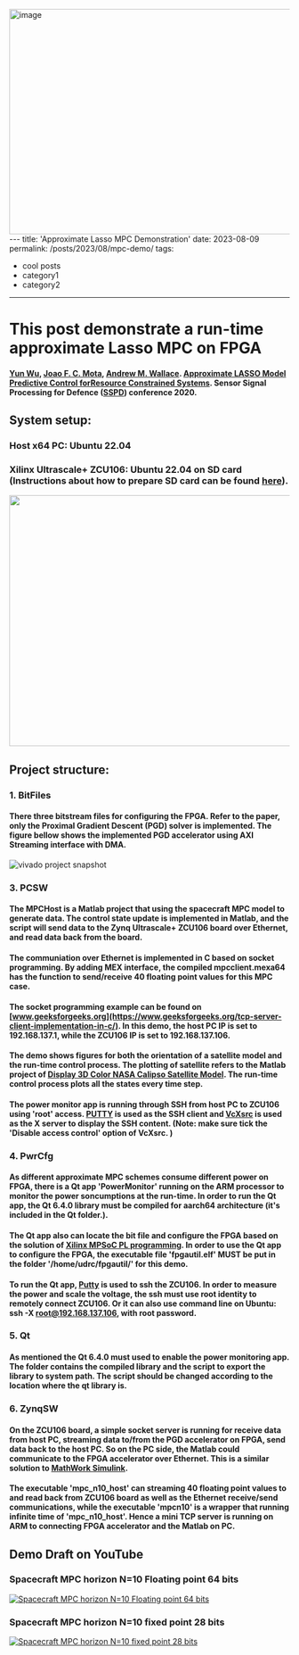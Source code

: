 <img width="1520" height="404" alt="image" src="https://github.com/user-attachments/assets/25f2aa9c-0425-448c-ae5d-01d721ec00a0" />---
title: 'Approximate Lasso MPC Demonstration'
date: 2023-08-09
permalink: /posts/2023/08/mpc-demo/
tags:
  - cool posts
  - category1
  - category2
---

# This post demonstrate a run-time approximate Lasso MPC on FPGA

#### [Yun Wu](https://pure.qub.ac.uk/en/persons/yun-wu-2), [Joao F. C. Mota](http://jmota.eps.hw.ac.uk/), [Andrew M. Wallace](https://researchportal.hw.ac.uk/en/persons/andrew-michael-wallace). [Approximate LASSO Model Predictive Control forResource Constrained Systems](https://ieeexplore.ieee.org/document/9272000). Sensor Signal Processing for Defence ([SSPD](https://sspd.eng.ed.ac.uk/)) conference 2020. 

## System setup:

### Host x64 PC: Ubuntu 22.04

### Xilinx Ultrascale+ ZCU106: Ubuntu 22.04 on SD card (Instructions about how to prepare SD card can be found [here](https://github.com/wincle626/ZCU106_SD_Card_Setup)).

<p align="center">
  <img width="600" height="450" src="https://github.com/wincle626/ApproximateLassoMPCDemo/blob/main/pics/DemoArch.png?raw=true">
</p>

## Project structure:

### 1. BitFiles

#### There three bitstream files for configuring the FPGA. Refer to the paper, only the Proximal Gradient Descent (PGD) solver is implemented. The figure bellow shows the implemented PGD accelerator using AXI Streaming interface with DMA. 

![vivado project snapshot](https://github.com/wincle626/ApproximateLassoMPCDemo/blob/main/pics/vivadoproj.png?raw=true)

### 3. PCSW

#### The MPCHost is a Matlab project that using the spacecraft MPC model to generate data. The control state update is implemented in Matlab, and the script will send data to the Zynq Ultrascale+ ZCU106 board over Ethernet, and read data back from the board. 

#### The communiation over Ethernet is implemented in C based on socket programming. By adding MEX interface, the compiled mpcclient.mexa64 has the function to send/receive 40 floating point values for this MPC case. 

#### The socket programming example can be found on [www.geeksforgeeks.org](https://www.geeksforgeeks.org/tcp-server-client-implementation-in-c/). In this demo, the host PC IP is set to 192.168.137.1, while the ZCU106 IP is set to 192.168.137.106. 

#### The demo shows figures for both the orientation of a satellite model and the run-time control process. The plotting of satellite refers to the Matlab project of [Display 3D Color NASA Calipso Satellite Model](https://uk.mathworks.com/matlabcentral/fileexchange/71148-display-3d-color-nasa-calipso-satellite-model?requestedDomain=). The run-time control process plots all the states every time step. 

#### The power monitor app is running through SSH from host PC to ZCU106 using 'root' access. [PUTTY](https://www.putty.org/) is used as the SSH client and [VcXsrc](https://sourceforge.net/projects/vcxsrv/) is used as the X server to display the SSH content. (Note: make sure tick the 'Disable access control' option of VcXsrc. )
  
### 4. PwrCfg

#### As different approximate MPC schemes consume different power on FPGA, there is a Qt app 'PowerMonitor' running on the ARM processor to monitor the power soncumptions at the run-time. In order to run the Qt app, the Qt 6.4.0 library must be compiled for aarch64 architecture (it's included in the Qt folder.). 

#### The Qt app also can locate the bit file and configure the FPGA based on the solution of [Xilinx MPSoC PL programming](https://xilinx-wiki.atlassian.net/wiki/spaces/A/pages/18841847/Solution+ZynqMP+PL+Programming?f=print). In order to use the Qt app to configure the FPGA, the executable file 'fpgautil.elf' MUST be put in the folder '/home/udrc/fpgautil/' for this demo. 

#### To run the Qt app, [Putty](https://www.putty.org/) is used to ssh the ZCU106. In order to measure the power and scale the voltage, the ssh must use root identity to remotely connect ZCU106. Or it can also use command line on Ubuntu: ssh -X root@192.168.137.106, with root password. 
  
### 5. Qt

#### As mentioned the Qt 6.4.0 must used to enable the power monitoring app. The folder contains the compiled library and the script to export the library to system path. The script should be changed according to the location where the qt library is. 
  
### 6. ZynqSW

#### On the ZCU106 board, a simple socket server is running for receive data from host PC, streaming data to/from the PGD accelerator on FPGA, send data back to the host PC. So on the PC side, the Matlab could communicate to the FPGA accelerator over Ethernet. This is a similar solution to [MathWork Simulink](https://uk.mathworks.com/help/hdlcoder/ug/getting-started-with-hardware-software-codesign-workflow-for-zynq-ultrascale-mpsoc-devices.html#d124e132669). 

#### The executable 'mpc_n10_host' can streaming 40 floating point values to and read back from ZCU106 board as well as the Ethernet receive/send communications, while the executable 'mpcn10' is a wrapper that running infinite time of 'mpc_n10_host'. Hence a mini TCP server is running on ARM to connecting FPGA accelerator and the Matlab on PC. 

#### 

## Demo Draft on YouTube

### Spacecraft MPC horizon N=10 Floating point 64 bits

[![Spacecraft MPC horizon N=10 Floating point 64 bits](https://github.com/wincle626/ApproximateLassoMPCDemo/blob/main/pics/mq2.png)](https://youtu.be/Q4_9WLV2qkc)

### Spacecraft MPC horizon N=10 fixed point 28 bits

[![Spacecraft MPC horizon N=10 fixed point 28 bits](https://github.com/wincle626/ApproximateLassoMPCDemo/blob/main/pics/mq3.png)](https://youtu.be/GR8h1Lunoiw)


